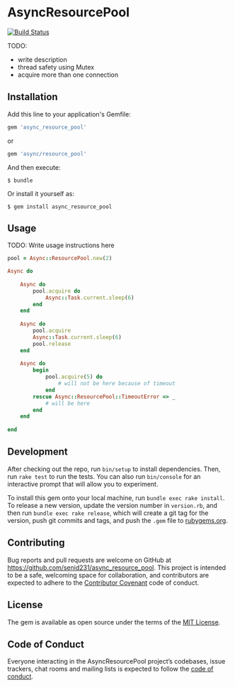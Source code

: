 # AsyncResourcePool

[![Build Status](https://travis-ci.com/senid231/async_resource_pool.svg?branch=master)](https://travis-ci.com/senid231/async_resource_pool)

TODO:
* write description
* thread safety using Mutex
* acquire more than one connection

## Installation

Add this line to your application's Gemfile:

```ruby
gem 'async_resource_pool'
```

or 

```ruby
gem 'async/resource_pool'
```

And then execute:

    $ bundle

Or install it yourself as:

    $ gem install async_resource_pool

## Usage

TODO: Write usage instructions here

```ruby
pool = Async::ResourcePool.new(2)

Async do
  
    Async do
        pool.acquire do
            Async::Task.current.sleep(6) 
        end
    end
    
    Async do
        pool.acquire
        Async::Task.current.sleep(6)
        pool.release
    end
    
    Async do
        begin
            pool.acquire(5) do
                # will not be here because of timeout
            end
        rescue Async::ResourcePool::TimeoutError => _
            # will be here
        end
    end
  
end
```

## Development

After checking out the repo, run `bin/setup` to install dependencies. Then, run `rake test` to run the tests. You can also run `bin/console` for an interactive prompt that will allow you to experiment.

To install this gem onto your local machine, run `bundle exec rake install`. To release a new version, update the version number in `version.rb`, and then run `bundle exec rake release`, which will create a git tag for the version, push git commits and tags, and push the `.gem` file to [rubygems.org](https://rubygems.org).

## Contributing

Bug reports and pull requests are welcome on GitHub at https://github.com/senid231/async_resource_pool. This project is intended to be a safe, welcoming space for collaboration, and contributors are expected to adhere to the [Contributor Covenant](http://contributor-covenant.org) code of conduct.

## License

The gem is available as open source under the terms of the [MIT License](https://opensource.org/licenses/MIT).

## Code of Conduct

Everyone interacting in the AsyncResourcePool project’s codebases, issue trackers, chat rooms and mailing lists is expected to follow the [code of conduct](https://github.com/[USERNAME]/async_resource_pool/blob/master/CODE_OF_CONDUCT.md).
